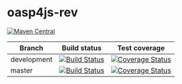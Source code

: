 # oasp4js-rev

[![Maven Central](https://maven-badges.herokuapp.com/maven-central/com.github.oasp/oasp4js-rev/badge.svg?style=flat-square)]()


|Branch|Build status|Test coverage|
|---|---|---|
|development|[![Build Status](https://travis-ci.org/oasp/oasp4js-rev.svg?branch=development)](https://travis-ci.org/oasp/oasp4js-rev)|[![Coverage Status](https://coveralls.io/repos/github/oasp/oasp4js-rev/badge.svg?branch=development)](https://coveralls.io/github/oasp/oasp4js-rev?branch=development)|
|master|[![Build Status](https://travis-ci.org/oasp/oasp4js-rev.svg?branch=master)](https://travis-ci.org/oasp/oasp4js-rev)|[![Coverage Status](https://coveralls.io/repos/github/oasp/oasp4js-rev/badge.svg?branch=master)](https://coveralls.io/github/oasp/oasp4js-rev?branch=master)|
